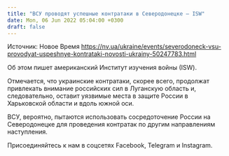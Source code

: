 ```yaml
---
title: "ВСУ проводят успешные контратаки в Северодонецке — ISW"
date: Mon, 06 Jun 2022 05:04:00 +0300
draft: false
---
```

Источник: Новое Время https://nv.ua/ukraine/events/severodoneck-vsu-provodyat-uspeshnye-kontrataki-novosti-ukrainy-50247783.html


Об этом пишет американский Институт изучения войны (ІSW).

Отмечается, что украинские контратаки, скорее всего, продолжат привлекать внимание российских сил в Луганскую область и, следовательно, оставит уязвимые места в защите России в Харьковской области и вдоль южной оси.

ВСУ, вероятно, пытаются использовать сосредоточение России на Северодонецке для проведения контратак по другим направлениям наступления.

Присоединяйтесь к нам в соцсетях Facebook, Telegram и Instagram.
